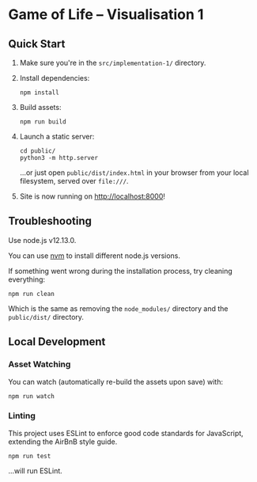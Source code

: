 # Game of Life – Visualisation 1
## Quick Start

1. Make sure you're in the `src/implementation-1/` directory.

2. Install dependencies:
    ```
    npm install
    ```

2. Build assets:
    ```
    npm run build
    ```

3. Launch a static server:
    ```
    cd public/
    python3 -m http.server
    ```
   
   ...or just open `public/dist/index.html` in your browser from your local filesystem, served over `file:///`.
   
4. Site is now running on [http://localhost:8000](http://localhost:8000)!

## Troubleshooting
Use node.js v12.13.0.

You can use [nvm](https://github.com/nvm-sh/nvm) to install different node.js versions. 

If something went wrong during the installation process, try cleaning everything:

```
npm run clean
```

Which is the same as removing the `node_modules/` directory and the `public/dist/` directory.

## Local Development
### Asset Watching
You can watch (automatically re-build the assets upon save) with:

```
npm run watch
```

### Linting
This project uses ESLint to enforce good code standards for JavaScript, extending the AirBnB style guide.

```
npm run test
```

...will run ESLint.
